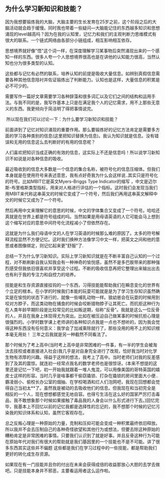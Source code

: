 ## 为什么学习新知识和技能？

​       因为我想要锻炼我的大脑，大脑主要的生长发育在25岁之前，这个阶段之后的大脑活动就会趋于缓慢。同时我也带着一些疑问—大脑能记住的东西越多知识和思想涌现的level越高吗？因为在我的认知里，记忆力和我们的主观判断力思维模式有很大的联系。一个链式网络由各部分小链组成，相互影响相互依存。

思想境界就好像"悟"这个词一样，在深度理解学习某事物后突然涌现出来的一个感知一样的东西。很多人夸一个人思想境界很高也是在讲他的认知能力很高，当然认知也分为很多类型的认知。

​       这些都与记忆有必然的联系，培养认知的前提是吸收大量信息。如辨别真假信息需要各种其他信息陪衬并佐证锻炼出了判断能力。认知也是这样，大量信息的积累是必不可少的。

需要写作一篇好文章需要学习各种辞藻和很多词汇以及它们之间的结构和运用手法。与我不同的是，我写作基本上只是在满足我个人的记忆需求，用不上那些无意义的东西。我更倾向于简洁明了得把事情说完。

​       所以现在我们可以讨论一下：为什么要学习新知识和技能？

前面讲到了记忆对知识涌现的重要作用。那么要锻炼好的记忆方法肯定是需要多方面的学习各种类别的信息(这里把知识替换为信息)。我认为知识就是信息。没有错误和无用的信息这么去判断好的有用的信息呢？

人们喜欢把知识当成正确的有效的信息，这实际上不还是信息吗！所以说学习新知识不如说是对各种信息的吸收。

​       最近吸收到的信息大多数是一个信息的集合名称，被符号化的信息压缩体。但我们本身就是在使用符号来表述意思，我有点好奇我为什么会这样说..其实只是符号化的符号。比如MBIT它是英文Myers–Briggs Type Indicator的缩写 ，中文是迈尔斯-布里格斯类型指标，用来对人格进行评估的一个指标。这时我们会发现当我们用MBIT来代称这串英文的时候它变成了一个符号，然后我们再用这串英文解释中文的时候它又成为了一个符号。

然后再用中文来理解它的意思的时候，中文的字体集合又变成了一个符号。哈哈还真就是在世界上都是符号组成的吗。当然如果是用母语英语的人它可能会马上想到这个缩写对应的意思中间符号化流程减小了但依然存在。

​       这就是为什么我们母语中文的人在学习英语的时候那么难的原因了。太多的符号解释流程显然不方便记忆。这时我们换种方法像学习中文一样，把英文之间和他的意思或者图像绑定，则记忆起来更"舒服"了.

​       总结一下为什么学习新知识。实际上学习新知识就是在不断丰富自己认知的一个过程，对不断刷新自我认知我会有一种神奇的愉悦感，虽然不是多巴胺带来的那种强烈感受但我依旧很喜欢并享受这个过程。不断的吸收信息再把它整理出来输出出去也有利于我的专注力和自控力的培养。

​       技能是和生存资源直接挂钩的一个东西，习得技能能帮助我们在瞬息变化的世界有个立足的根本。在小学的时候我们本能的玩耍可能就是是为了学习生存知识虽然确实是在愉悦的状态下进行的，就像一些哺乳动物一样。狼幼崽会在玩耍的时候用到咬对方脖子，而这类动物在捕食的时候会咬断猎物脖子让其死亡。而抗拒这种行为在人类年龄早期阶段是比较常见的比如叛逆期，俗称"反骨"。我就是这么一位反骨的人，并且在我身上体现得尤为突出。比如在被压迫自己做某事的时候抗拒心理是很强烈的。小学时数学课上老师讲的各种知识点我是一点也不想听的，因为我会觉得这种东西没有任何意义：我学会了加减乘除就行了，那些没用的用不上的知识根本毫无用处！ 三年之后我就是另一种截然不同看法了。

​       那个时候为了考上高中(当时考上高中是非常困难的一件事，有一半的学生会被淘汰去技校或者直接进入社会)我几乎是对自身完全进行了改观，恰好我当时对化学生物有浓厚的兴趣。得益于这样的想法，我考上了高中。当时老师们对我的反差感到了及其的震惊。就连初一经常点我名的数学老师也是很惊讶。(本来不想提的这里还是记忆一下吧，初一开始我就跟着一堆人鬼混，可以用像美国的哥特英国的嬉皮士这样的形容。当时几乎是啥事都干偷窃撬锁、打杂在撬锁的房间里面大小便..霸凌弱小、偷校长办公室的烟抽、在学校喝酒和烂人们泡网吧，我现在回想都会觉得自己当初太**了。虽然我是被动的去吸收他们的信息。但我现在和当初完全是相反的一个人，现在想想都感觉无地自容。也得亏生活在这么好的国家严厉打击毒品，我不敢想象那个时候如果接触了毒品我的人身会以什么形式进行下去。)回忆完毕，我基本上不回忆以前的记忆我都是选择性的忘记的，我不想那个时候的记忆污染我的知识体系和认知，虽然它客观存在。

​      总之反叛心理是一种原始的力量，克制和压抑可能会变成一种积累最终依旧释放。所以我并不会去压制自己的各种奇怪欲望和其他行为或想法，但要去除这种原始的糟粕肯定是非常困难的事情。只要我们认识到了就是好事。并且反骨这种行为可能在原始年代对我们有很大的帮助就是我们基因里的一个技能也不是不可能。讲了很多东西其实这些并不偏题 这些都是我们在学习过程中的一些技能，都是帮助我们更好的转化成生存资源。

​      如果现在有一门技能并且你的付出在未来会获得成倍的收益那放心大胆的去学去做吧。只是技能本身并不邪恶，主要看运用者这么运作啦。